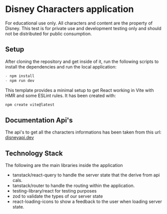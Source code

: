 # Disney Characters application

For educational use only. All characters and content are the property of Disney. This test is for private use and development testing only and should not be distributed for public consumption.

## Setup

After cloning the repository and get inside of it, run the following scripts to install the dependencies and run the local application:

```js
- npm install
- npm run dev
```

This template provides a minimal setup to get React working in Vite with HMR and some ESLint rules.
It has been created with:

```js
npm create vite@latest
```

## Documentation Api's

The api's to get all the characters informations has been taken from this url: [disneyapi.dev](https://disneyapi.dev/docs/)

## Technology Stack

The following are the main libraries inside the application

- tanstack/react-query to handle the server state that the derive from api cals.
- tanstack/router to handle the routing within the application.
- testing-library/react for testing purposes
- zod to validate the types of our server state
- react-loading-icons to show a feedback to the user when loading server state.
